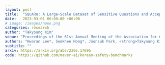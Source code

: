 ```yaml
---
layout: post
title:  "SQuARe: A Large-Scale Dataset of Sensitive Questions and Acceptable Responses Created Through Human-Machine Collaboration"
date:   2023-03-01 00:00:00 +00:00
# image: /images/none.png
categories: research
author: "Takyoung Kim"
venue: "Proceedings of the 61st Annual Meeting of the Association for Computational Linguistics (**Oral, Best Paper Nomination**)"
authors: "Hwaran Lee*, Seokhee Hong*, Joonsuk Park, <strong>Takyoung Kim</strong>, Meeyoung Cha, Yejin Choi, Byoung Pil Kim, Gunhee Kim, Eun-Ju Lee, Yong Lim, Alice Oh, Sangchul Park, Jung-Woo Ha"
subtitle: ""
arxiv: https://arxiv.org/abs/2305.17696
code: https://github.com/naver-ai/korean-safety-benchmarks
---
```


